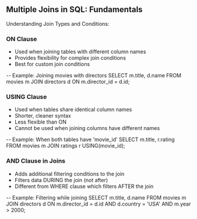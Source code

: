 ## Multiple Joins in SQL: Fundamentals

Understanding Join Types and Conditions:

### ON Clause

- Used when joining tables with different column names
- Provides flexibility for complex join conditions
- Best for custom join conditions

-- Example: Joining movies with directors
SELECT m.title, d.name
FROM movies m
JOIN directors d ON m.director_id = d.id;

### USING Clause

- Used when tables share identical column names
- Shorter, cleaner syntax
- Less flexible than ON
- Cannot be used when joining columns have different names

-- Example: When both tables have 'movie_id'
SELECT m.title, r.rating
FROM movies m
JOIN ratings r USING(movie_id);

### AND Clause in Joins

- Adds additional filtering conditions to the join
- Filters data DURING the join (not after)
- Different from WHERE clause which filters AFTER the join

-- Example: Filtering while joining
SELECT m.title, d.name
FROM movies m
JOIN directors d
ON m.director_id = d.id
AND d.country = 'USA'
AND m.year > 2000;
